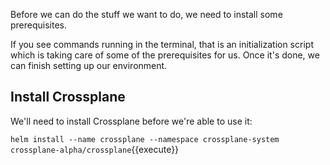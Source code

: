 Before we can do the stuff we want to do, we need to install some
prerequisites.

If you see commands running in the terminal, that is an initialization
script which is taking care of some of the prerequisites for us. Once
it's done, we can finish setting up our environment.

## Install Crossplane

We'll need to install Crossplane before we're able to use it:

`helm install --name crossplane --namespace crossplane-system crossplane-alpha/crossplane`{{execute}}
